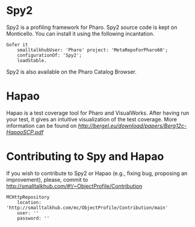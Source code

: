 # Spy2
Spy2 is a profiling framework for Pharo. Spy2 source code is kept on Monticello. You can install it using the following incantation.

```Smalltalk
Gofer it
    smalltalkhubUser: 'Pharo' project: 'MetaRepoForPharo60';
    configurationOf: 'Spy2';
    loadStable.
```  

Spy2 is also available on the Pharo Catalog Browser.

# Hapao 
Hapao is a test coverage tool for Pharo and VisualWorks. After having run your test, it gives an intuitive visualization of the test coverage.
More information can be found on *http://bergel.eu/download/papers/Berg12c-HapaoSCP.pdf*


# Contributing to Spy and Hapao
If you wish to contribute to Spy2 or Hapao (e.g., fixing bug, proposing an improvement), please, commit to http://smalltalkhub.com/#!/~ObjectProfile/Contribution
```Smalltalk
MCHttpRepository
	location: 'http://smalltalkhub.com/mc/ObjectProfile/Contribution/main'
	user: ''
	password: ''
```  
    
